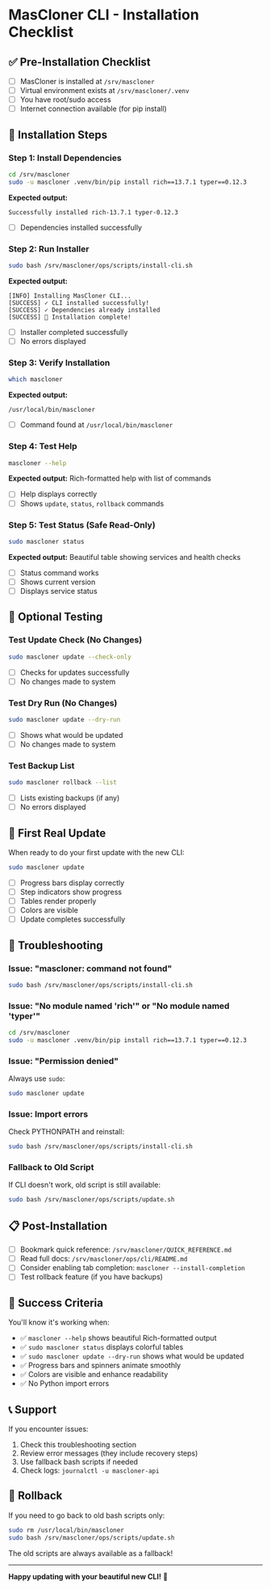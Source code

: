 # MasCloner CLI - Installation Checklist

## ✅ Pre-Installation Checklist

- [ ] MasCloner is installed at `/srv/mascloner`
- [ ] Virtual environment exists at `/srv/mascloner/.venv`
- [ ] You have root/sudo access
- [ ] Internet connection available (for pip install)

## 🚀 Installation Steps

### Step 1: Install Dependencies
```bash
cd /srv/mascloner
sudo -u mascloner .venv/bin/pip install rich==13.7.1 typer==0.12.3
```

**Expected output:**
```
Successfully installed rich-13.7.1 typer-0.12.3
```

- [ ] Dependencies installed successfully

### Step 2: Run Installer
```bash
sudo bash /srv/mascloner/ops/scripts/install-cli.sh
```

**Expected output:**
```
[INFO] Installing MasCloner CLI...
[SUCCESS] ✓ CLI installed successfully!
[SUCCESS] ✓ Dependencies already installed
[SUCCESS] 🎉 Installation complete!
```

- [ ] Installer completed successfully
- [ ] No errors displayed

### Step 3: Verify Installation
```bash
which mascloner
```

**Expected output:**
```
/usr/local/bin/mascloner
```

- [ ] Command found at `/usr/local/bin/mascloner`

### Step 4: Test Help
```bash
mascloner --help
```

**Expected output:**
Rich-formatted help with list of commands

- [ ] Help displays correctly
- [ ] Shows `update`, `status`, `rollback` commands

### Step 5: Test Status (Safe Read-Only)
```bash
sudo mascloner status
```

**Expected output:**
Beautiful table showing services and health checks

- [ ] Status command works
- [ ] Shows current version
- [ ] Displays service status

## 🧪 Optional Testing

### Test Update Check (No Changes)
```bash
sudo mascloner update --check-only
```

- [ ] Checks for updates successfully
- [ ] No changes made to system

### Test Dry Run (No Changes)
```bash
sudo mascloner update --dry-run
```

- [ ] Shows what would be updated
- [ ] No changes made to system

### Test Backup List
```bash
sudo mascloner rollback --list
```

- [ ] Lists existing backups (if any)
- [ ] No errors displayed

## 🎯 First Real Update

When ready to do your first update with the new CLI:

```bash
sudo mascloner update
```

- [ ] Progress bars display correctly
- [ ] Step indicators show progress
- [ ] Tables render properly
- [ ] Colors are visible
- [ ] Update completes successfully

## 🐛 Troubleshooting

### Issue: "mascloner: command not found"
```bash
sudo bash /srv/mascloner/ops/scripts/install-cli.sh
```

### Issue: "No module named 'rich'" or "No module named 'typer'"
```bash
cd /srv/mascloner
sudo -u mascloner .venv/bin/pip install rich==13.7.1 typer==0.12.3
```

### Issue: "Permission denied"
Always use `sudo`:
```bash
sudo mascloner update
```

### Issue: Import errors
Check PYTHONPATH and reinstall:
```bash
sudo bash /srv/mascloner/ops/scripts/install-cli.sh
```

### Fallback to Old Script
If CLI doesn't work, old script is still available:
```bash
sudo bash /srv/mascloner/ops/scripts/update.sh
```

## 📋 Post-Installation

- [ ] Bookmark quick reference: `/srv/mascloner/QUICK_REFERENCE.md`
- [ ] Read full docs: `/srv/mascloner/ops/cli/README.md`
- [ ] Consider enabling tab completion: `mascloner --install-completion`
- [ ] Test rollback feature (if you have backups)

## 🎉 Success Criteria

You'll know it's working when:
- ✅ `mascloner --help` shows beautiful Rich-formatted output
- ✅ `sudo mascloner status` displays colorful tables
- ✅ `sudo mascloner update --dry-run` shows what would be updated
- ✅ Progress bars and spinners animate smoothly
- ✅ Colors are visible and enhance readability
- ✅ No Python import errors

## 📞 Support

If you encounter issues:
1. Check this troubleshooting section
2. Review error messages (they include recovery steps)
3. Use fallback bash scripts if needed
4. Check logs: `journalctl -u mascloner-api`

## 🔄 Rollback

If you need to go back to old bash scripts only:
```bash
sudo rm /usr/local/bin/mascloner
sudo bash /srv/mascloner/ops/scripts/update.sh
```

The old scripts are always available as a fallback!

---

**Happy updating with your beautiful new CLI!** 🎨
